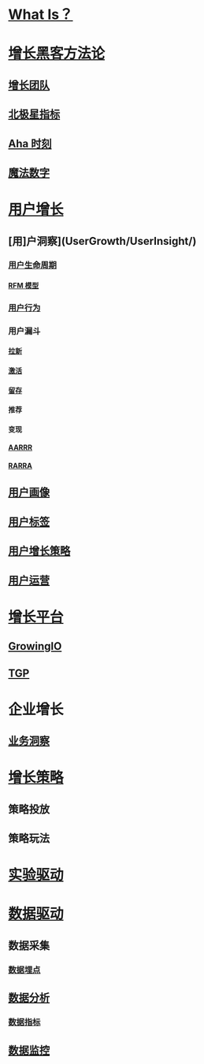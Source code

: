 
# [What Is？](WhatIs.md)

# [增长黑客方法论](GrowthHacker/README.md)

## [增长团队](GrowthHacker/TEAM/README.md)
## [北极星指标](GrowthHacker/Methodology/PolarisIndex.md)
## [Aha 时刻](GrowthHacker/Methodology/AhaMoment.md)
## [魔法数字](GrowthHacker/Methodology/MagicNumber.md)

# [用户增长](UserGrowth/)
## [用]户洞察](UserGrowth/UserInsight/)

### [用户生命周期](UserGrowth/UserInsight/UserLifecycle/README.md)
#### [RFM 模型](UserGrowth/UserInsight/UserLifecycle/RFM/README.md)
### [用户行为](UserGrowth/UserInsight/UserBehavior/README.md)

### 用户漏斗
#### [拉新](UserGrowth/UserInsight/FunnelModel/UserAcquisition/README.md)
#### [激活](UserGrowth/UserInsight/FunnelModel/UserActivation/README.md)
#### [留存](UserGrowth/UserInsight/FunnelModel/UserRetention/README.md)
#### 推荐
#### 变现

#### [AARRR](UserGrowth/UserInsight/FunnelModel/AARRR/README.md)
#### [RARRA](UserGrowth/UserInsight/FunnelModel/RARRA/README.md)

## [用户画像](UserGrowth/UserPortrait/README.md)
## [用户标签](UserGrowth/UserTag/)

## [用户增长策略](UserGrowth/UGStrategies/)

## [用户运营](https://github.com/SC-CS-KS/KS-SMO/tree/master/Operation/UserOps)

# [增长平台](GP/README.md)
## [GrowingIO](GP/GrowingIO)
## [TGP](GP/TGP)

# 企业增长
## [业务洞察](BizInsight/)

# [增长策略](GHStrategy/)
## 策略投放
## 策略玩法

# [实验驱动](https://github.com/SC-CS-KS/KS-ABTest)

# [数据驱动](DataDriven/)

## 数据采集
### [数据埋点](DataCollection/EventTracking/README.md)

## [数据分析](DataDriven/DataAnalysis/README.md)
### [数据指标](DataDriven/DataAnalysis/Index/README.md)

## [数据监控](DataDriven/DataMonitor/README.md)
